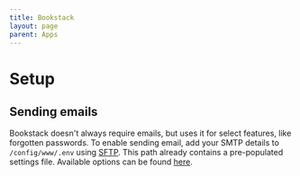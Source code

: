 ```yaml
---
title: Bookstack
layout: page
parent: Apps
---
```


# Setup

## Sending emails
Bookstack doesn't always require emails, but uses it for select features, like forgotten passwords. To enable sending email, add your SMTP details to `/config/www/.env` using [SFTP](https://docs.pikapods.com/faq/#accessing-pod-files-using-sftp). This path already contains a pre-populated settings file. Available options can be found [here](https://www.bookstackapp.com/docs/admin/email-webhooks/).